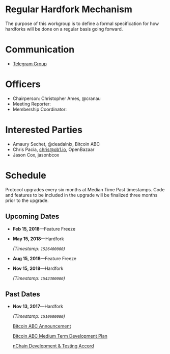 # Regular Hardfork Mechanism

The purpose of this workgroup is to define a formal specification for how
hardforks will be done on a regular basis going forward.

# Communication

* [Telegram Group](https://t.me/joinchat/HCYr50he2qn0A9bSLZWoqg)

# Officers

 * Chairperson: Christopher Ames, @cranau
 * Meeting Reporter:
 * Membership Coordinator:
 
# Interested Parties

- Amaury Sechet, @deadalnix, Bitcoin ABC
- Chris Pacia, chris@ob1.io, OpenBazaar
- Jason Cox, jasonbcox

# Schedule

Protocol upgrades every six months at Median Time Past timestamps. Code and features to be included in the upgrade will be finalized three months prior to the upgrade.

## Upcoming Dates

* **Feb 15, 2018**—Feature Freeze

* **May 15, 2018**—Hardfork
  
  _(Timestamp: `1526400000`)_

* **Aug 15, 2018**—Feature Freeze

* **Nov 15, 2018**—Hardfork
  
  _(Timestamp: `1542300000`)_

## Past Dates

* **Nov 13, 2017**—Hardfork
  
  _(Timestamp: `1510600000`)_
  
  [Bitcoin ABC Announcement](https://www.bitcoinabc.org/november)
  
  [Bitcoin ABC Medium Term Development Plan](https://www.bitcoinabc.org/bitcoin-abc-medium-term-development)
  
  [nChain Development & Testing Accord](https://nchain.com/en/blog/bitcoin-cash-development-testing-accord/)
